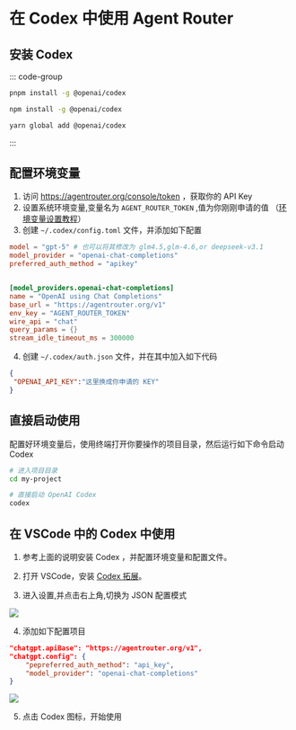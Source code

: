 # 在 Codex 中使用 Agent Router

## 安装 Codex

::: code-group

```bash [pnpm]
pnpm install -g @openai/codex
```

```bash [npm]
npm install -g @openai/codex
```

```bash [yarn]
yarn global add @openai/codex
```

:::
## 配置环境变量

1. 访问  https://agentrouter.org/console/token ，获取你的 API Key
2. 设置系统环境变量,变量名为 `AGENT_ROUTER_TOKEN` ,值为你刚刚申请的值 （[环境变量设置教程](https://www.java.com/zh-CN/download/help/path.html)）
3. 创建 `~/.codex/config.toml` 文件，并添加如下配置

```toml
model = "gpt-5" # 也可以将其修改为 glm4.5,glm-4.6,or deepseek-v3.1
model_provider = "openai-chat-completions"
preferred_auth_method = "apikey"


[model_providers.openai-chat-completions]
name = "OpenAI using Chat Completions"
base_url = "https://agentrouter.org/v1"
env_key = "AGENT_ROUTER_TOKEN"
wire_api = "chat"
query_params = {}
stream_idle_timeout_ms = 300000

```

4. 创建 `~/.codex/auth.json` 文件，并在其中加入如下代码

```json
{
 "OPENAI_API_KEY":"这里换成你申请的 KEY"
}
```

## 直接启动使用

配置好环境变量后，使用终端打开你要操作的项目目录，然后运行如下命令启动 Codex

```bash
# 进入项目目录
cd my-project

# 直接启动 OpenAI Codex
codex
```


## 在 VSCode 中的 Codex 中使用


1. 参考上面的说明安装 Codex ，并配置环境变量和配置文件。

2. 打开 VSCode，安装 [Codex 拓展](https://marketplace.visualstudio.com/items?itemName=openai.chatgpt)。

3. 进入设置,并点击右上角,切换为 JSON 配置模式

![](./img/codex-config.png)

4. 添加如下配置项目


```json
"chatgpt.apiBase": "https://agentrouter.org/v1",
"chatgpt.config": {
    "pepreferred_auth_method": "api_key",
    "model_provider": "openai-chat-completions"
}
```

![](./img/codex-config2.png)


5. 点击 Codex 图标，开始使用